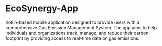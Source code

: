 # EcoSynergy-App
Kotlin-based mobile application designed to provide users with a comprehensive Gas Emission Management System. The app aims to help individuals and organizations track, manage, and reduce their carbon footprint by providing access to real-time data on gas emissions. 
